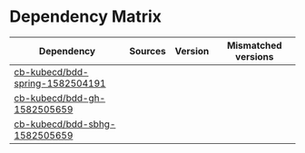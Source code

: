 # Dependency Matrix

Dependency | Sources | Version | Mismatched versions
---------- | ------- | ------- | -------------------
[cb-kubecd/bdd-spring-1582504191](https://github.com/cb-kubecd/bdd-spring-1582504191.git) |  | []() | 
[cb-kubecd/bdd-gh-1582505659](https://github.com/cb-kubecd/bdd-gh-1582505659.git) |  | []() | 
[cb-kubecd/bdd-sbhg-1582505659](https://github.com/cb-kubecd/bdd-sbhg-1582505659.git) |  | []() | 
